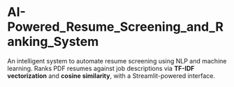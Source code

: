 # AI-Powered_Resume_Screening_and_Ranking_System
An intelligent system to automate resume screening using NLP and machine learning. Ranks PDF resumes against job descriptions via **TF-IDF vectorization** and **cosine similarity**, with a Streamlit-powered interface.
